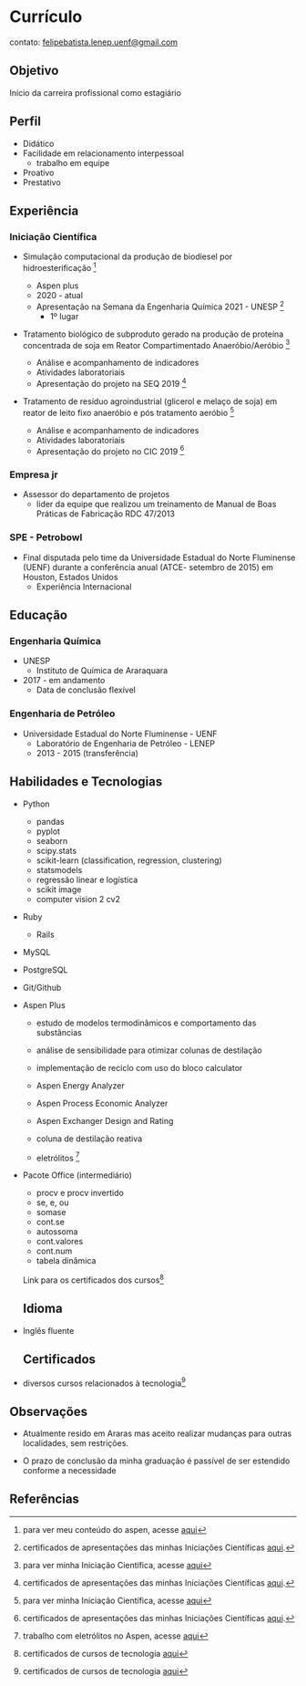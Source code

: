 # Currículo

contato: felipebatista.lenep.uenf@gmail.com

## Objetivo

Início da carreira profissional como estagiário

## Perfil

- Didático 
- Facilidade em relacionamento interpessoal 
  - trabalho em equipe 
- Proativo
- Prestativo

## Experiência

### Iniciação Científica 

- Simulação computacional da produção de biodiesel por hidroesterificação [^1] 
  - Aspen plus 
  - 2020 - atual
  - Apresentação na Semana da Engenharia Química 2021 - UNESP [^6]
  	- 1º lugar 

- Tratamento biológico de subproduto gerado na produção de proteína concentrada de soja em Reator Compartimentado Anaeróbio/Aeróbio [^2] 
  - Análise e acompanhamento de indicadores
  - Atividades laboratoriais 
  - Apresentação do projeto na SEQ 2019 [^6]

- Tratamento de resíduo agroindustrial (glicerol e melaço de soja) em reator de leito fixo anaeróbio e pós tratamento aeróbio [^3 ] 
  - Análise e acompanhamento de indicadores
  - Atividades laboratoriais 
  - Apresentação do projeto no CIC 2019 [^6]

### Empresa jr

- Assessor do departamento de projetos 
  - lider da equipe que realizou um treinamento de Manual de Boas Práticas de Fabricação RDC 47/2013

### SPE - Petrobowl 

- Final disputada pelo time da Universidade Estadual do Norte  Fluminense (UENF) durante a conferência anual (ATCE- setembro de 2015) em Houston, Estados Unidos
  - Experiência Internacional

## Educação

### Engenharia Química  

- UNESP
  - Instituto de Química de Araraquara
- 2017 - em andamento
  - Data de conclusão flexível

### Engenharia de Petróleo 

- Universidade Estadual do Norte Fluminense - UENF
  - Laboratório de Engenharia de Petróleo - LENEP
  - 2013 - 2015 (transferência)

## Habilidades e Tecnologias

- Python 
  - pandas
  - pyplot
  - seaborn
  - scipy.stats
  - scikit-learn (classification, regression, clustering)
  - statsmodels
  - regressão linear e logística
  - scikit image
  - computer vision 2 cv2
  
- Ruby 
  - Rails

- MySQL

- PostgreSQL

- Git/Github

- Aspen Plus

  - estudo de modelos termodinâmicos e comportamento das substâncias

  - análise de sensibilidade para otimizar colunas de destilação

  - implementação de reciclo com uso do bloco calculator

  - Aspen Energy Analyzer

  - Aspen Process Economic Analyzer

  - Aspen Exchanger Design and Rating

  - coluna de destilação reativa

  - eletrólitos [^4]

    

- Pacote Office (intermediário)

  - procv e procv invertido
  - se, e, ou
  - somase
  - cont.se
  - autossoma
  - cont.valores
  - cont.num
  - tabela dinâmica

  

  Link para os certificados dos cursos[^5]
  
  ## Idioma
  
- Inglês fluente 

  ## Certificados

- diversos cursos relacionados à tecnologia[^5]

## Observações

- Atualmente resido em Araras mas aceito realizar mudanças para outras localidades, sem restrições.

- O prazo de conclusão da minha graduação é passível de ser estendido conforme a necessidade

## Referências

[^1]: para ver meu conteúdo do aspen, acesse [aqui](https://github.com/felipekbatista/chemical_engineering-)
[^2]: para ver minha Iniciação Científica, acesse [aqui](https://github.com/felipekbatista/chemical_engineering-/tree/main/environmental_engineering_)
[^3]: para ver minha Iniciação Científica, acesse [aqui](https://github.com/felipekbatista/chemical_engineering-/tree/main/environmental_engineering_)
[^4]: trabalho com eletrólitos no Aspen, acesse [aqui](https://github.com/felipekbatista/chemical_engineering-/tree/main/aspen_plus/electrolytes)
[^5]: certificados de cursos de tecnologia [aqui](https://cursos.alura.com.br/user/felipe-kreft-batista/fullCertificate/c154b59aa49dce0f6e949d11fdc15bb7)

[^6]: certificados de apresentações das minhas Iniciações Científicas [aqui](https://github.com/felipekbatista/curriculum/tree/master/certificados).











